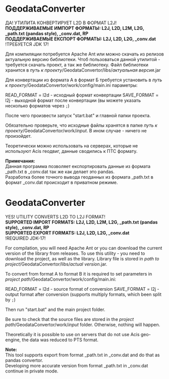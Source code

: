 # GeodataConverter

ДА! УТИЛИТА КОНВЕРТИРУЕТ L2D В ФОРМАТ L2J!
<br>
**ПОДДЕРЖИВАЕМЫЕ ИМПОРТ ФОРМАТЫ: L2J, L2D, L2M, L2G, _path.txt (pandas style), _conv.dat, RP**
<br>
**ПОДДЕРЖИВАЕМЫЕ ЕКСПОРТ ФОРМАТЫ: L2J, L2D, L2G, _conv.dat**
<br>
!ТРЕБУЕТСЯ JDK 17!

Для компиляции потребуется Apache Ant или можно скачать из релизов актуальную версию библиотеки.
Чтоб пользоваться данной утилитой - требуется скачать проект, а так же библиотеку.
Файл библиотеки хранится в *путь к проекту*/GeodataConvertor/libs/*актуальная версия*.jar

Для конвертации из формата А в формат Б требуется установить в *путь к проекту*/GeodataConvertor/work/config/main.ini параметры:

READ_FORMAT = l2d - исходный формат конвертации
SAVE_FORMAT = l2j - выходной формат после конвертации (вы можете указать несколько форматов через `;`)

После чего произвести запуск "start.bat" и главной папки проекта.

Обязательно проверьте, что исходные файлы хранятся в папке *путь к проекту*/GeodataConvertor/work/*input*. В ином случае - ничего не произойдет.

Теоретически можно использовать на серверах, которые не используют Acis геодвиг, данные сводились к ПТС формату.

**Примечания:**
<br>
Данная программа позволяет експортировать данные из формата _path.txt в _conv.dat так же как делает это pandas.
<br>
Разработка более точного вывода геоданных из формата _path.txt в формат _conv.dat происходит в приватном режиме.  

# GeodataConverter

YES! UTILITY CONVERTS L2D TO L2J FORMAT!
<br>
**SUPPORTED IMPORT FORMATS: L2J, L2D, L2M, L2G, _path.txt (pandas style), _conv.dat, RP**
<br>
**SUPPORTED EXPORT FORMATS: L2J, L2D, L2G, _conv.dat**
<br>
!REQUIRED JDK-17!

For compilation, you will need Apache Ant or you can download the current version of the library from releases.
To use this utility - you need to download the project, as well as the library.
Library file is stored in *path to project*/GeodataConvertor/libs/*actual version*.jar.

To convert from format A to format B it is required to set parameters in *project path*/GeodataConvertor/work/config/main.ini:

READ_FORMAT = l2d - source format of conversion
SAVE_FORMAT = l2j - output format after conversion (supports multiply formats, which been split by `;`)

Then run "start.bat" and the main project folder.

Be sure to check that the source files are stored in the *project path*/GeodataConvertor/work/*input* folder. Otherwise, nothing will happen.

Theoretically it is possible to use on servers that do not use Acis geo-engine, the data was reduced to PTS format.

**Note:**
<br>
This tool supports export from format _path.txt in _conv.dat and do that as pandas convertor.
<br>
Developing more accurate version from format _path.txt in _conv.dat continue in private mode.